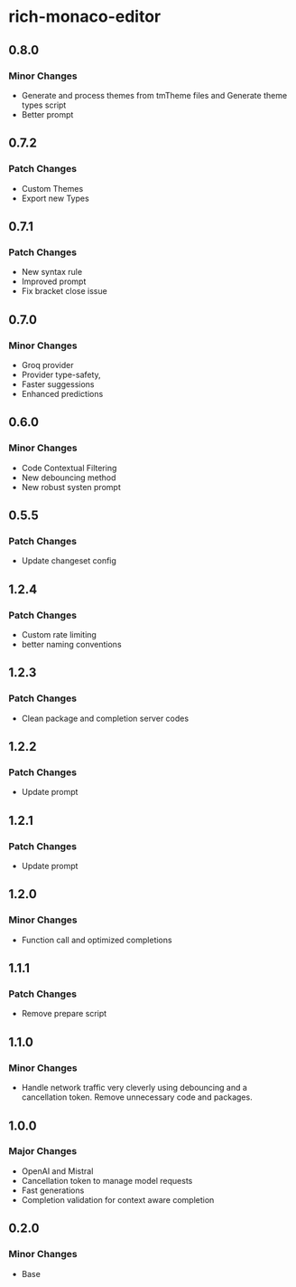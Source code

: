 # rich-monaco-editor

## 0.8.0

### Minor Changes

- Generate and process themes from tmTheme files and Generate theme types script
- Better prompt

## 0.7.2

### Patch Changes

- Custom Themes
- Export new Types

## 0.7.1

### Patch Changes

- New syntax rule
- Improved prompt
- Fix bracket close issue

## 0.7.0

### Minor Changes

- Groq provider
- Provider type-safety,
- Faster suggessions
- Enhanced predictions

## 0.6.0

### Minor Changes

- Code Contextual Filtering
- New debouncing method
- New robust systen prompt

## 0.5.5

### Patch Changes

- Update changeset config

## 1.2.4

### Patch Changes

- Custom rate limiting
- better naming conventions

## 1.2.3

### Patch Changes

- Clean package and completion server codes

## 1.2.2

### Patch Changes

- Update prompt

## 1.2.1

### Patch Changes

- Update prompt

## 1.2.0

### Minor Changes

- Function call and optimized completions

## 1.1.1

### Patch Changes

- Remove prepare script

## 1.1.0

### Minor Changes

- Handle network traffic very cleverly using debouncing and a cancellation token. Remove unnecessary code and packages.

## 1.0.0

### Major Changes

- OpenAI and Mistral
- Cancellation token to manage model requests
- Fast generations
- Completion validation for context aware completion

## 0.2.0

### Minor Changes

- Base
